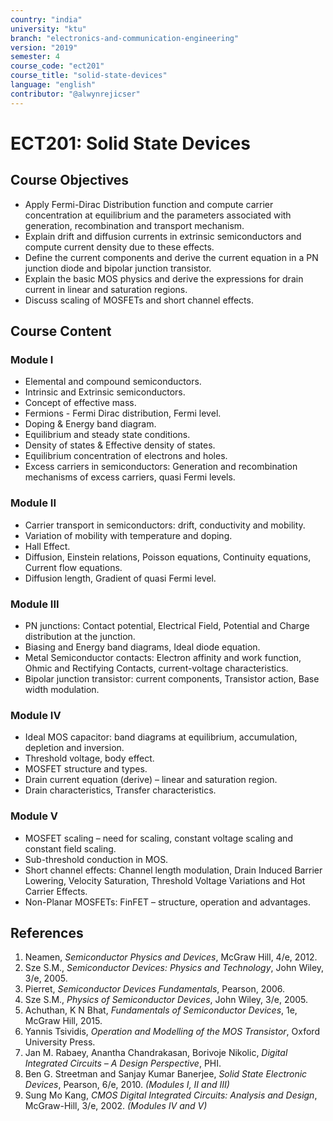```yaml
---
country: "india"
university: "ktu"
branch: "electronics-and-communication-engineering"
version: "2019"
semester: 4
course_code: "ect201"
course_title: "solid-state-devices"
language: "english"
contributor: "@alwynrejicser"
---
```


# ECT201: Solid State Devices

## Course Objectives

- Apply Fermi-Dirac Distribution function and compute carrier concentration at equilibrium and the parameters associated with generation, recombination and transport mechanism.
- Explain drift and diffusion currents in extrinsic semiconductors and compute current density due to these effects.
- Define the current components and derive the current equation in a PN junction diode and bipolar junction transistor.
- Explain the basic MOS physics and derive the expressions for drain current in linear and saturation regions.
- Discuss scaling of MOSFETs and short channel effects.

## Course Content

### Module I

- Elemental and compound semiconductors.
- Intrinsic and Extrinsic semiconductors.
- Concept of effective mass.
- Fermions - Fermi Dirac distribution, Fermi level.
- Doping & Energy band diagram.
- Equilibrium and steady state conditions.
- Density of states & Effective density of states.
- Equilibrium concentration of electrons and holes.
- Excess carriers in semiconductors: Generation and recombination mechanisms of excess carriers, quasi Fermi levels.

### Module II

- Carrier transport in semiconductors: drift, conductivity and mobility.
- Variation of mobility with temperature and doping.
- Hall Effect.
- Diffusion, Einstein relations, Poisson equations, Continuity equations, Current flow equations.
- Diffusion length, Gradient of quasi Fermi level.

### Module III

- PN junctions: Contact potential, Electrical Field, Potential and Charge distribution at the junction.
- Biasing and Energy band diagrams, Ideal diode equation.
- Metal Semiconductor contacts: Electron affinity and work function, Ohmic and Rectifying Contacts, current-voltage characteristics.
- Bipolar junction transistor: current components, Transistor action, Base width modulation.

### Module IV

- Ideal MOS capacitor: band diagrams at equilibrium, accumulation, depletion and inversion.
- Threshold voltage, body effect.
- MOSFET structure and types.
- Drain current equation (derive) – linear and saturation region.
- Drain characteristics, Transfer characteristics.

### Module V

- MOSFET scaling – need for scaling, constant voltage scaling and constant field scaling.
- Sub-threshold conduction in MOS.
- Short channel effects: Channel length modulation, Drain Induced Barrier Lowering, Velocity Saturation, Threshold Voltage Variations and Hot Carrier Effects.
- Non-Planar MOSFETs: FinFET – structure, operation and advantages.

## References

1. Neamen, *Semiconductor Physics and Devices*, McGraw Hill, 4/e, 2012.
2. Sze S.M., *Semiconductor Devices: Physics and Technology*, John Wiley, 3/e, 2005.
3. Pierret, *Semiconductor Devices Fundamentals*, Pearson, 2006.
4. Sze S.M., *Physics of Semiconductor Devices*, John Wiley, 3/e, 2005.
5. Achuthan, K N Bhat, *Fundamentals of Semiconductor Devices*, 1e, McGraw Hill, 2015.
6. Yannis Tsividis, *Operation and Modelling of the MOS Transistor*, Oxford University Press.
7. Jan M. Rabaey, Anantha Chandrakasan, Borivoje Nikolic, *Digital Integrated Circuits – A Design Perspective*, PHI.
8. Ben G. Streetman and Sanjay Kumar Banerjee, *Solid State Electronic Devices*, Pearson, 6/e, 2010. *(Modules I, II and III)*
9. Sung Mo Kang, *CMOS Digital Integrated Circuits: Analysis and Design*, McGraw-Hill, 3/e, 2002. *(Modules IV and V)*
